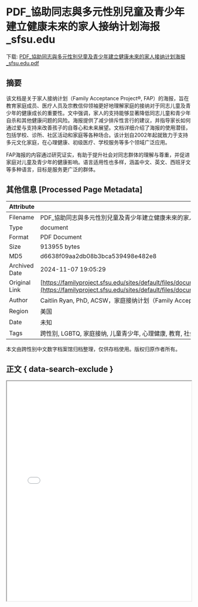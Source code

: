 # PDF_協助同志與多元性別兒童及青少年建立健康未來的家人接纳计划海报_sfsu.edu

<!-- tcd_download_link -->
下载: <a href="../PDF_協助同志與多元性別兒童及青少年建立健康未來的家人接纳计划海报_sfsu.edu.pdf" download>PDF_協助同志與多元性別兒童及青少年建立健康未來的家人接纳计划海报_sfsu.edu.pdf</a>
<!-- tcd_download_link_end -->

## 摘要

<!-- tcd_abstract -->
该文档是关于家人接纳计划（Family Acceptance Project®, FAP）的海报，旨在教育家庭成员、医疗人员及宗教信仰领袖更好地理解家庭的接纳对于同志儿童及青少年的健康成长的重要性。文中强调，家人的支持能够显著降低同志儿童和青少年自杀和其他健康问题的风险。海报提供了减少排斥性言行的建议，并指导家长如何通过爱与支持来改善孩子的自尊心和未来展望。文档详细介绍了海报的使用潜径，包括学校、诊所、社区活动和家庭等各种场合。该计划自2002年起就致力于支持多元文化家庭，在心理健康、初级医疗、学校服务等多个领域广泛应用。

FAP海报的内容通过研究证实，有助于提升社会对同志群体的理解与尊重，并促进家庭对儿童及青少年的健康影响。语言适用性也多样，涵盖中文、英文、西班牙文等多种语言，目标是服务更广泛的群体。

<!-- tcd_abstract_end -->

## 其他信息 [Processed Page Metadata]

| Attribute       | Value                                  |
|-----------------|----------------------------------------|
| Filename        | PDF_協助同志與多元性別兒童及青少年建立健康未來的家人接纳计划海报_sfsu.edu.pdf                             |
| Type            | document                                 |
| Format          | PDF Document                               |
| Size            | 913955 bytes                           |
| MD5             | d6638f09aa2db08b3bca539498e482e8                                  |
| Archived Date   | 2024-11-07 19:05:29                             |
| Original Link   | [https://familyproject.sfsu.edu/sites/default/files/documents/Guidance%20FAP%20Poster%20Traditional%20Chinese.pdf](https://familyproject.sfsu.edu/sites/default/files/documents/Guidance%20FAP%20Poster%20Traditional%20Chinese.pdf)                         |
| Author          | Caitlin Ryan, PhD, ACSW，家庭接纳计划（Family Acceptance Project®）                               |
| Region          | 美国                               |
| Date            | 未知                                 |
| Tags            | 跨性别, LGBTQ, 家庭接纳, 儿童青少年, 心理健康, 教育, 社会服务, 海报, 健康成长                                 |

本文由跨性别中文数字档案馆归档整理，仅供存档使用。版权归原作者所有。


## 正文 { data-search-exclude }

<!-- tcd_main_text -->
<iframe src="../PDF_協助同志與多元性別兒童及青少年建立健康未來的家人接纳计划海报_sfsu.edu.pdf" width="100%" height="600px">
    <p>无法显示PDF，请下载查看。</p>
</iframe>
<!-- tcd_main_text_end -->

